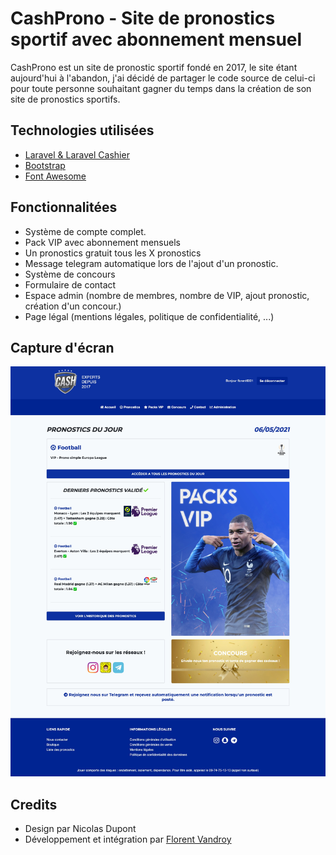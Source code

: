 # CashProno - Site de pronostics sportif avec abonnement mensuel

CashProno est un site de pronostic sportif fondé en 2017, le site étant aujourd'hui à l'abandon, j'ai décidé de partager le code source de celui-ci pour toute personne souhaitant gagner du temps dans la création de son site de pronostics sportifs.

## Technologies utilisées
- [Laravel & Laravel Cashier](https://laravel.com/)
- [Bootstrap](https://bootstrap.com/)
- [Font Awesome](https://fontawesome.com/)

## Fonctionnalitées
- Système de compte complet.
- Pack VIP avec abonnement mensuels
- Un pronostics gratuit tous les X pronostics
- Message telegram automatique lors de l'ajout d'un pronostic.
- Système de concours
- Formulaire de contact
- Espace admin (nombre de membres, nombre de VIP, ajout pronostic, création d'un concour.)
- Page légal (mentions légales, politique de confidentialité, ...)

## Capture d'écran
![Page d'accueil](./screenshot.jpeg)

## Credits
- Design par Nicolas Dupont
- Développement et intégration par [Florent Vandroy](https://florent-vandroy.fr/)
